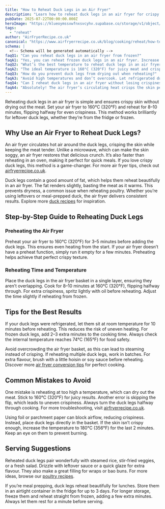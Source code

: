 ```yaml
---
title: "How to Reheat Duck Legs in an Air Fryer"
description: "Learn how to reheat duck legs in an air fryer for crispy skin and juicy meat. Get the perfect temperature, time, and tips for leftovers."
pubDate: 2025-07-22T00:00:00.000Z
heroImage: "https://klueoymssxwfnxsvcyhv.supabase.co/storage/v1/object/public/Shmucket/how-to-reheat-duck-legs-in-air-fryer.png"
tags:
  - "reheat"
author: "AirFryerRecipe.co.uk"
canonical: "https://www.airfryerrecipe.co.uk/blog/cooking/reheat/how-to-reheat-duck-legs-in-air-fryer"
schema: |
  <!-- Schema will be generated automatically -->
faqQ1: "Can you reheat duck legs in an air fryer from frozen?"
faqA1: "Yes, you can reheat frozen duck legs in an air fryer. Increase the cooking time by 2–3 minutes and ensure the internal temperature reaches 74°C (165°F) for food safety."
faqQ2: "What’s the best temperature to reheat duck legs in an air fryer?"
faqA2: "The ideal temperature is 160°C (320°F) for juicy meat and crispy skin. For extra crispiness, finish at 180°C (356°F) for the last 2 minutes."
faqQ3: "How do you prevent duck legs from drying out when reheating?"
faqA3: "Avoid high temperatures and don’t overcook. Let refrigerated duck legs sit at room temperature for 10 minutes before reheating, and flip halfway for even heating."
faqQ4: "Can I reheat duck legs in an air fryer without losing crispiness?"
faqA4: "Absolutely! The air fryer’s circulating heat crisps the skin perfectly. Ensure the duck legs aren’t overcrowded, and flip them halfway through cooking."
---
```

<p>Reheating duck legs in an air fryer is simple and ensures crispy skin without drying out the meat. Set your air fryer to 160°C (320°F) and reheat for 8–10 minutes, flipping halfway for even crispiness. This method works brilliantly for leftover duck legs, whether they’re from the fridge or frozen.</p>  

<h2>Why Use an Air Fryer to Reheat Duck Legs?</h2>  
<p>An air fryer circulates hot air around the duck legs, crisping the skin while keeping the meat tender. Unlike a microwave, which can make the skin soggy, an air fryer restores that delicious crunch. It’s also faster than reheating in an oven, making it perfect for quick meals. If you love crispy duck legs, this method is a game-changer. For more air fryer tips, check out <a href=https://www.airfryerrecipe.co.uk>airfryerrecipe.co.uk</a>.</p>  

<p>Duck legs contain a good amount of fat, which helps them reheat beautifully in an air fryer. The fat renders slightly, basting the meat as it warms. This prevents dryness, a common issue when reheating poultry. Whether you’re using leftovers or meal-prepped duck, the air fryer delivers consistent results. Explore more <a href=https://www.airfryerrecipe.co.uk/recipes>duck recipes</a> for inspiration.</p>  

<h2>Step-by-Step Guide to Reheating Duck Legs</h2>  
<h3>Preheating the Air Fryer</h3>  
<p>Preheat your air fryer to 160°C (320°F) for 3–5 minutes before adding the duck legs. This ensures even heating from the start. If your air fryer doesn’t have a preheat function, simply run it empty for a few minutes. Preheating helps achieve that perfect crispy texture.</p>  

<h3>Reheating Time and Temperature</h3>  
<p>Place the duck legs in the air fryer basket in a single layer, ensuring they aren’t overlapping. Cook for 8–10 minutes at 160°C (320°F), flipping halfway through. For extra crispiness, spritz lightly with oil before reheating. Adjust the time slightly if reheating from frozen.</p>  

<h2>Tips for the Best Results</h2>  
<p>If your duck legs were refrigerated, let them sit at room temperature for 10 minutes before reheating. This reduces the risk of uneven heating. For frozen duck legs, add 2–3 extra minutes to the cooking time. Always check the internal temperature reaches 74°C (165°F) for food safety.</p>  

<p>Avoid overcrowding the air fryer basket, as this can lead to steaming instead of crisping. If reheating multiple duck legs, work in batches. For extra flavour, brush with a little hoisin or soy sauce before reheating. Discover more <a href=https://www.airfryerrecipe.co.uk/air-fryer-conversion-chart>air fryer conversion tips</a> for perfect cooking.</p>  

<h2>Common Mistakes to Avoid</h2>  
<p>One mistake is reheating at too high a temperature, which can dry out the meat. Stick to 160°C (320°F) for juicy results. Another error is skipping the flip, which leads to uneven crispiness. Always turn the duck legs halfway through cooking. For more troubleshooting, visit <a href=https://www.airfryerrecipe.co.uk>airfryerrecipe.co.uk</a>.</p>  

<p>Using foil or parchment paper can block airflow, reducing crispiness. Instead, place duck legs directly in the basket. If the skin isn’t crispy enough, increase the temperature to 180°C (356°F) for the last 2 minutes. Keep an eye on them to prevent burning.</p>  

<h2>Serving Suggestions</h2>  
<p>Reheated duck legs pair wonderfully with steamed rice, stir-fried veggies, or a fresh salad. Drizzle with leftover sauce or a quick glaze for extra flavour. They also make a great filling for wraps or bao buns. For more ideas, browse our <a href=https://www.airfryerrecipe.co.uk/recipe-category/chicken>poultry recipes</a>.</p>  

<p>If you’re meal prepping, duck legs reheat beautifully for lunches. Store them in an airtight container in the fridge for up to 3 days. For longer storage, freeze them and reheat straight from frozen, adding a few extra minutes. Always let them rest for a minute before serving.</p>
